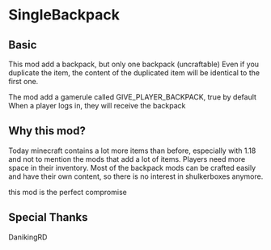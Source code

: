 # SingleBackpack

## Basic

This mod add a backpack, but only one backpack (uncraftable)
Even if you duplicate the item, the content of the duplicated item will be identical to the first one.

The mod add a gamerule called GIVE_PLAYER_BACKPACK, true by default
When a player logs in, they will receive the backpack


## Why this mod?

Today minecraft contains a lot more items than before, especially with 1.18 and not to mention the mods that add a lot of items.
Players need more space in their inventory.
Most of the backpack mods can be crafted easily and have their own content, so there is no interest in shulkerboxes anymore.

this mod is the perfect compromise

## Special Thanks

  DanikingRD

